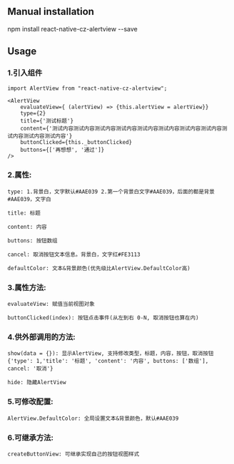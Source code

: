 
## Manual installation

npm install react-native-cz-alertview --save

	

## Usage
###  1.引入组件
```
import AlertView from "react-native-cz-alertview";
```

```
<AlertView
    evaluateView={ (alertView) => {this.alertView = alertView}}
    type={2}
    title={'测试标题'}
    content={'测试内容测试内容测试内容测试内容测试内容测试内容测试内容测试内容测试内容测试内容测试内容'}
    buttonClicked={this._buttonClicked}
    buttons={['再想想', '通过']}
/>
```
###  2.属性:
```
type: 1.背景白，文字默认#AAE039 2.第一个背景白文字#AAE039，后面的都是背景#AAE039，文字白
```
```
title: 标题
```
```
content: 内容
```
```
buttons: 按钮数组
```
```
cancel: 取消按钮文本信息。背景白，文字红#FE3113
```
```
defaultColor: 文本&背景颜色(优先级比AlertView.DefaultColor高)
```

###  3.属性方法:
```
evaluateView: 赋值当前视图对象
```
```
buttonClicked(index): 按钮点击事件(从左到右 0-N, 取消按钮也算在内)
```

###  4.供外部调用的方法:
```
show(data = {}): 显示AlertView, 支持修改类型，标题，内容，按钮，取消按钮 {'type': 1,'title': '标题', 'content': '内容', buttons: ['数组'], cancel: '取消'}
```
```
hide: 隐藏AlertView
```

###  5.可修改配置:
```
AlertView.DefaultColor: 全局设置文本&背景颜色，默认#AAE039
```


###  6.可继承方法:
```
createButtonView: 可继承实现自己的按钮视图样式
```
